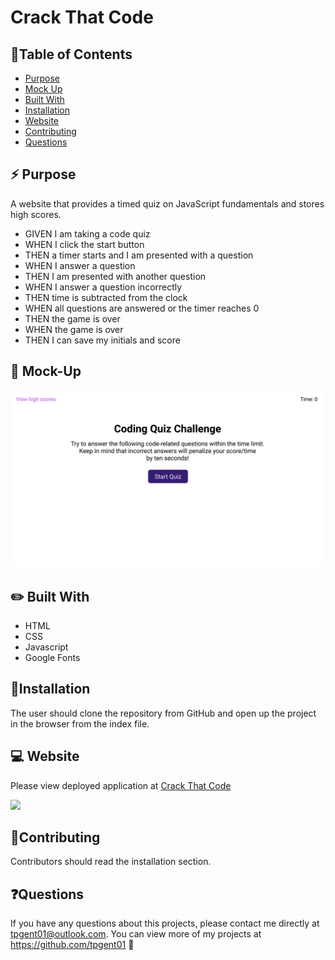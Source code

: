 # Crack That Code

## 📓Table of Contents
* [Purpose](#purpose)
* [Mock Up](#mock-up)
* [Built With](#built-with)
* [Installation](#installation)
* [Website](#website)
* [Contributing](#contributing)
* [Questions](#questions)


## ⚡ Purpose
A website that provides a timed quiz on JavaScript fundamentals and stores high scores. 

* GIVEN I am taking a code quiz
* WHEN I click the start button
* THEN a timer starts and I am presented with a question
* WHEN I answer a question
* THEN I am presented with another question
* WHEN I answer a question incorrectly
* THEN time is subtracted from the clock
* WHEN all questions are answered or the timer reaches 0
* THEN the game is over
* WHEN the game is over
* THEN I can save my initials and score


## 🎨 Mock-Up
![](mockup.gif)


## ✏️ Built With
* HTML
* CSS
* Javascript
* Google Fonts


## 🔌Installation
The user should clone the repository from GitHub and open up the project in the browser from the index file.


## 💻 Website
Please view deployed application at [Crack That Code](https://tpgent01.github.io/crack-that-code/)

![](website.gif)


## 📌Contributing
Contributors should read the installation section.


## ❓Questions
If you have any questions about this projects, please contact me directly at tpgent01@outlook.com. 
You can view more of my projects at https://github.com/tpgent01 👾
